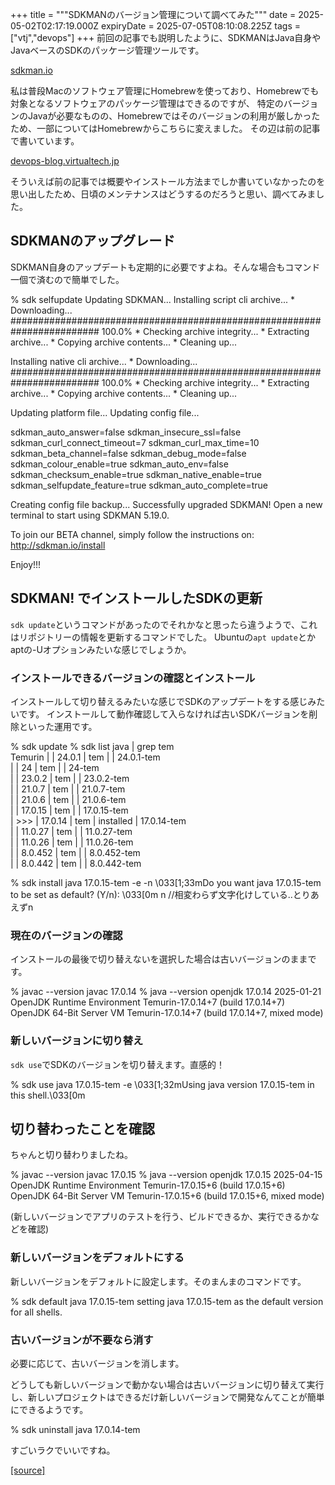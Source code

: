 +++
title = """SDKMANのバージョン管理について調べてみた"""
date = 2025-05-02T02:17:19.000Z
expiryDate = 2025-07-05T08:10:08.225Z
tags = ["vtj","devops"]
+++
前回の記事でも説明したように、SDKMANはJava自身やJavaベースのSDKのパッケージ管理ツールです。

[sdkman.io](https://sdkman.io/)

私は普段Macのソフトウェア管理にHomebrewを使っており、Homebrewでも対象となるソフトウェアのパッケージ管理はできるのですが、 特定のバージョンのJavaが必要なものの、Homebrewではそのバージョンの利用が厳しかったため、一部についてはHomebrewからこちらに変えました。 その辺は前の記事で書いています。

[devops-blog.virtualtech.jp](https://devops-blog.virtualtech.jp/entry/20250212/1739320607)

そういえば前の記事では概要やインストール方法までしか書いていなかったのを思い出したため、日頃のメンテナンスはどうするのだろうと思い、調べてみました。

SDKMANのアップグレード
--------------

SDKMAN自身のアップデートも定期的に必要ですよね。そんな場合もコマンド一個で済むので簡単でした。

% sdk selfupdate
Updating SDKMAN...
Installing script cli archive...
\* Downloading...
######################################################################## 100.0%
\* Checking archive integrity...
\* Extracting archive...
\* Copying archive contents...
\* Cleaning up...

Installing native cli archive...
\* Downloading...
######################################################################## 100.0%
\* Checking archive integrity...
\* Extracting archive...
\* Copying archive contents...
\* Cleaning up...

Updating platform file...
Updating config file...

sdkman\_auto\_answer=false
sdkman\_insecure\_ssl=false
sdkman\_curl\_connect\_timeout=7
sdkman\_curl\_max\_time=10
sdkman\_beta\_channel=false
sdkman\_debug\_mode=false
sdkman\_colour\_enable=true
sdkman\_auto\_env=false
sdkman\_checksum\_enable=true
sdkman\_native\_enable=true
sdkman\_selfupdate\_feature=true
sdkman\_auto\_complete=true

Creating config file backup...
Successfully upgraded SDKMAN!
Open a new terminal to start using SDKMAN 5.19.0.

To join our BETA channel, simply follow the instructions on:
   http://sdkman.io/install

Enjoy!!!

SDKMAN! でインストールしたSDKの更新
-----------------------

`sdk update`というコマンドがあったのでそれかなと思ったら違うようで、これはリポジトリーの情報を更新するコマンドでした。 Ubuntuの`apt update`とかaptの-Uオプションみたいな感じでしょうか。

### インストールできるバージョンの確認とインストール

インストールして切り替えるみたいな感じでSDKのアップデートをする感じみたいです。 インストールして動作確認して入らなければ古いSDKバージョンを削除といった運用です。

% sdk update
% sdk list java | grep tem   
 Temurin       |     | 24.0.1       | tem     |            | 24.0.1-tem          
               |     | 24           | tem     |            | 24-tem              
               |     | 23.0.2       | tem     |            | 23.0.2-tem          
               |     | 21.0.7       | tem     |            | 21.0.7-tem          
               |     | 21.0.6       | tem     |            | 21.0.6-tem          
               |     | 17.0.15      | tem     |            | 17.0.15-tem         
               | >>> | 17.0.14      | tem     | installed  | 17.0.14-tem         
               |     | 11.0.27      | tem     |            | 11.0.27-tem         
               |     | 11.0.26      | tem     |            | 11.0.26-tem         
               |     | 8.0.452      | tem     |            | 8.0.452-tem         
               |     | 8.0.442      | tem     |            | 8.0.442-tem

% sdk install java 17.0.15-tem
-e -n \\033\[1;33mDo you want java 17.0.15-tem to be set as default? (Y/n): \\033\[0m n  //相変わらず文字化けしている..とりあえずn

### 現在のバージョンの確認

インストールの最後で切り替えないを選択した場合は古いバージョンのままです。

% javac --version
javac 17.0.14
% java --version
openjdk 17.0.14 2025-01-21
OpenJDK Runtime Environment Temurin-17.0.14+7 (build 17.0.14+7)
OpenJDK 64-Bit Server VM Temurin-17.0.14+7 (build 17.0.14+7, mixed mode)

### 新しいバージョンに切り替え

`sdk use`でSDKのバージョンを切り替えます。直感的！

% sdk use java 17.0.15-tem
-e \\033\[1;32mUsing java version 17.0.15-tem in this shell.\\033\[0m

切り替わったことを確認
-----------

ちゃんと切り替わりましたね。

% javac --version
javac 17.0.15
% java --version
openjdk 17.0.15 2025-04-15
OpenJDK Runtime Environment Temurin-17.0.15+6 (build 17.0.15+6)
OpenJDK 64-Bit Server VM Temurin-17.0.15+6 (build 17.0.15+6, mixed mode)

(新しいバージョンでアプリのテストを行う、ビルドできるか、実行できるかなどを確認)

### 新しいバージョンをデフォルトにする

新しいバージョンをデフォルトに設定します。そのまんまのコマンドです。

% sdk default java 17.0.15-tem
setting java 17.0.15-tem as the default version for all shells.

### 古いバージョンが不要なら消す

必要に応じて、古いバージョンを消します。

どうしても新しいバージョンで動かない場合は古いバージョンに切り替えて実行し、新しいプロジェクトはできるだけ新しいバージョンで開発なんてことが簡単にできるようです。

% sdk uninstall java 17.0.14-tem

すごいラクでいいですね。

[[source]](https://devops-blog.virtualtech.jp/entry/20250502/1746152239)
